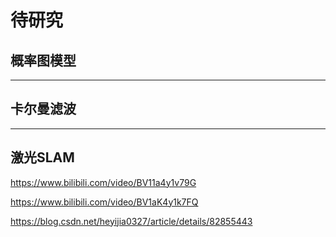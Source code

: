 # 待研究

## 概率图模型


---

## 卡尔曼滤波

--- 

## 激光SLAM


https://www.bilibili.com/video/BV11a4y1v79G

https://www.bilibili.com/video/BV1aK4y1k7FQ

https://blog.csdn.net/heyijia0327/article/details/82855443